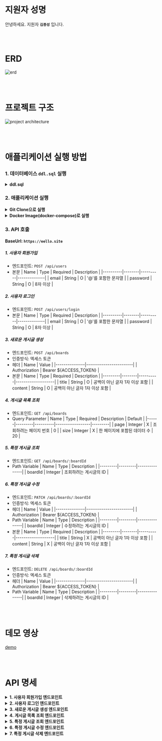 # 지원자 성명

안녕하세요. 지원자 **`김종성`** 입니다.

<br>
<br>

# ERD

![erd](https://github.com/eello/wanted-pre-onboarding-backend/assets/33685064/f068c574-0b3e-4f44-9024-fd189ad41e41)

<br>
<br>

# 프로젝트 구조
![project architecture](https://github.com/eello/wanted-pre-onboarding-backend/assets/33685064/d2177bbd-50cc-4671-b061-d9b275d6e44b)

<br>
<br>

# 애플리케이션 실행 방법
### 1. 데이터베이스 `ddl.sql` 실행
<details>
<summary><strong>ddl.sql</strong></summary>

```sql
-- MySQL Workbench Forward Engineering

SET @OLD_UNIQUE_CHECKS=@@UNIQUE_CHECKS, UNIQUE_CHECKS=0;
SET @OLD_FOREIGN_KEY_CHECKS=@@FOREIGN_KEY_CHECKS, FOREIGN_KEY_CHECKS=0;
SET @OLD_SQL_MODE=@@SQL_MODE, SQL_MODE='ONLY_FULL_GROUP_BY,STRICT_TRANS_TABLES,NO_ZERO_IN_DATE,NO_ZERO_DATE,ERROR_FOR_DIVISION_BY_ZERO,NO_ENGINE_SUBSTITUTION';

-- -----------------------------------------------------
-- Schema wpob
-- -----------------------------------------------------

-- -----------------------------------------------------
-- Schema wpob
-- -----------------------------------------------------
CREATE SCHEMA IF NOT EXISTS `wpob` DEFAULT CHARACTER SET utf8 ;
USE `wpob` ;

-- -----------------------------------------------------
-- Table `wpob`.`users`
-- -----------------------------------------------------
CREATE TABLE IF NOT EXISTS `wpob`.`users` (
  `id` BIGINT NOT NULL AUTO_INCREMENT,
  `email` VARCHAR(255) NULL,
  `password` VARCHAR(255) NULL,
  `refresh_token` VARCHAR(255) NULL,
  `created_at` TIMESTAMP NULL,
  `updated_at` TIMESTAMP NULL,
  PRIMARY KEY (`id`))
ENGINE = InnoDB;


-- -----------------------------------------------------
-- Table `wpob`.`boards`
-- -----------------------------------------------------
CREATE TABLE IF NOT EXISTS `wpob`.`boards` (
  `id` BIGINT NOT NULL AUTO_INCREMENT,
  `title` VARCHAR(255) NULL,
  `content` TEXT NULL,
  `writer_id` BIGINT NOT NULL,
  `created_at` TIMESTAMP NULL,
  `updated_at` TIMESTAMP NULL,
  PRIMARY KEY (`id`),
  INDEX `fk_boards_users_idx` (`writer_id` ASC) VISIBLE,
  CONSTRAINT `fk_boards_users`
    FOREIGN KEY (`writer_id`)
    REFERENCES `wpob`.`users` (`id`)
    ON DELETE NO ACTION
    ON UPDATE NO ACTION)
ENGINE = InnoDB;


SET SQL_MODE=@OLD_SQL_MODE;
SET FOREIGN_KEY_CHECKS=@OLD_FOREIGN_KEY_CHECKS;
SET UNIQUE_CHECKS=@OLD_UNIQUE_CHECKS;
```
</details>

### 2. 애플리케이션 실행

<details>
<summary><strong>Git Clone으로 실행</strong></summary>

1. Git Repository Clone
    ```
    git clone https://github.com/eello/wanted-pre-onboarding-backend.git
    ```

2. `application-dev.yml` 수정
    ```yaml
    spring:
        datasource:
            url: ${your mysql db.url}
            driver-class-name: com.mysql.cj.jdbc.Driver
            username: ${your db.username}
            password: ${your db.password}
        jpa:
            hibernate:
                ddl-auto: none
            properties:
                hibernate:
                    show_sql: false
                    format_sql: false
            database: mysql
            database-platform: org.hibernate.dialect.MySQL5InnoDBDialect

        jwt:
            secret: ${your jwt.secret}
    ```
3. 어플리케이션 실행
</details>

<details>
<summary><strong>Docker Image(docker-compose)로 실행</strong></summary>

1. `docker-compose.yml` 생성
    ```yaml
    version: '3'

    services:
            backend:
                image: eello/wanted-pre-onboarding-backend
                    environment:
                            - PROFILE=deploy
                            - DB_USERNAME=your_db_username
                            - DB_PASSWORD=your_db_password
                            - DB_URL=your_mysql_db_url
                            - JWT_SECRET=your_jwt_secret
                    ports:
                            - 8080:8080
                    restart: always
    ```
2. `docker-compose` 실행
    ```bash
    docker-compose up
    ```
</details>

### 3. API 호출
#### BaseUrl: `https://eello.site`
##### 1. 사용자 회원가입
- 엔드포인트: `POST /api/users`
- 본문
    | Name     | Type   | Required | Description  |
    |----------|--------|----------|--------------|
    | email    | String | O        | '@'를 포함한 문자열 |
    | password | String | O        | 8자 이상        |

##### 2. 사용자 로그인
- 엔드포인트: `POST /api/users/login`
- 본문
    | Name     | Type   | Required | Description  |
    |----------|--------|----------|--------------|
    | email    | String | O        | '@'를 포함한 문자열 |
    | password | String | O        | 8자 이상        |

##### 3. 새로운 게시글 생성
- 엔드포인트: `POST /api/boards`
- 인증방식: 엑세스 토큰
- 헤더
    | Name           | Value                  |
    |---------------|------------------------|
    | Authorization | Bearer ${ACCESS_TOKEN} |
- 본문
    | Name    | Type   | Required | Description        |
    |---------|--------|----------|--------------------|
    | title   | String | O        | 공백이 아닌 글자 1자 이상 포함 |
    | content | String | O        | 공백이 아닌 글자 1자 이상 포함 |


##### 4. 게시글 목록 조회
- 엔드포인트: `GET /api/boards`
- Query Parameter
    | Name | Type    | Required | Description      | Default |
    |------|---------|----------|------------------|---------|
    | page | Integer | X        | 조회하려는 페이지 번호     | 0       |
    | size | Integer | X        | 한 페이지에 포함된 데이터 수 | 20      |

##### 5. 특정 게시글 조회
- 엔드포인트: `GET /api/boards/:boardId`
- Path Variable
    | Name    | Type    | Description   |
    |---------|---------|---------------|
    | boardId | Integer | 조회하려는 게시글의 ID |

##### 6. 특정 게시글 수정
- 엔드포인트: `PATCH /api/boards/:boardId`
- 인증방식: 엑세스 토큰
- 헤더
    | Name           | Value                  |
    |---------------|------------------------|
    | Authorization | Bearer ${ACCESS_TOKEN} |
- Path Variable
    | Name    | Type    | Description   |
    |---------|---------|---------------|
    | boardId | Integer | 수정하려는 게시글의 ID |
- 본문
    | Name    | Type   | Required | Description        |
    |---------|--------|----------|--------------------|
    | title   | String | X        | 공백이 아닌 글자 1자 이상 포함 |
    | content | String | X        | 공백이 아닌 글자 1자 이상 포함 |

##### 7. 특정 게시글 삭제
- 엔드포인트: `DELETE /api/boards/:boardId`
- 인증방식: 엑세스 토큰
- 헤더
    | Name           | Value                  |
    |---------------|------------------------|
    | Authorization | Bearer ${ACCESS_TOKEN} |
- Path Variable
    | Name    | Type    | Description   |
    |---------|---------|---------------|
    | boardId | Integer | 삭제하려는 게시글의 ID |

<br>
<br>

# 데모 영상
[demo](https://drive.google.com/file/d/12B1LjPSB0alMxguF0-Mk_rnrTEeRdf0G/view)

<br>
<br>

# API 명세
<details>
<summary><strong>1. 사용자 회원가입 엔드포인트</strong></summary>

- ***Request***
    - Method: `POST`
    - Url: `https://eello.site/api/users`
    - Body
        ```json
        {
            "email": "이메일", // '@'를 포함한 문자열
            "password": "비밀번호" // 8자 이상
        }
        ```

- ***Resposne***
  - Success
    - **`201 Created`**
  - Fail
    - **`400 BadRequest`**: 이메일 또는 비밀번호 유효성 검사 실패
    - **`409 Conflict`**: 이메일 중복 (이미 가입된 이메일)

</details>

<details>
<summary><strong>2. 사용자 로그인 엔드포인트</strong></summary>

- ***Request***
    - Method: `POST`
    - Url: `https://eello.site/api/users/login`
    - Body:
        ```json
        {
            "email": "이메일", // '@'를 포함한 문자열
            "password": "비밀번호" // 8자 이상
        }
        ```
- ***Response***
    - Success
        - **`200 OK`**
        - Set-Cookie
            ``` json
                "WPOBRefreshToken": "발급된 refresh token" // Http-Only
            ```
        - Body
            ```json
            {
                "accessToken": "발급된 access token"
            }
            ```
    - Fail
        - **`400 BadRequest`**
            - 이메일에 해당하는 유저가 존재하지 않음
            - 이메일과 비밀번호가 매칭되지 않음
            - 이메일과 비밀번호 유효성 검사 실패
</details>

<details>
<summary><strong>3. 새로운 게시글 생성 엔드포인트</strong></summary>

- ***Request***
    - Method: `POST`
    - Url: `https://eello.site/api/boards`
    - Header
        ``` json
            "Authorization": "Bearer ${ACCESS_TOKEN}"
        ```
    - Body
        ``` json
        {
            "title": "게시글 제목", // 공백만 X, 1자 이상
            "content": "게시글 본문" // 공백만 X, 1자 이상
        }
        ```

- ***Response***
    - Success
        - **`201 Created`**
        - Header
            ``` json
                "Location": "생성된 자원에 대한 uri"
            ```
    - Fail
        - **`400 BadRequest`**: 제목과 본문 유효성 검사 실패
        - **`401 Unauthorized`**: 인증되지 않은 요청
</details>


<details>
<summary><strong>4. 게시글 목록 조회 엔드포인트</strong></summary>

- ***Request***
    - Method: `GET`
    - Url: `https://eello.site/api/boards`
    - Query Parameter
        - page
            - 조회할 페이지 번호
            - default: 0
            - 0부터 시작
        - size
            - 페이지당 데이터 수
            - default: 20
- ***Response***
    - Success
        - **`200 OK`**
        - Body
            ``` json
            {
                "isFirst": "첫 페이지 유무",
                "isLast": "마지막 페이지 유무",
                "isEmpty": "조회된 데이터 유무",
                "hasPrevious": "이전 페이지(pageNum-1)의 존재 유무",
                "hasNext": "다음 페이지(pageNum+1)의 존재 유무",
                "sizePerPage": "페이지당 데이터 수",
                "totalPages": "전체 페이지 수",
                "pageNum": "페이지 번호",
                "totalElements": "전체 데이터 수",
                "content": [
                    {
                        "writer": {
                            "id": "작성자 id",
                            "email": "작성자 이메일"
                        },
                        "id": "게시글 id",
                        "title": "게시글 제목",
                    },
                    {
                        "writer": {
                            "id": "작성자 id",
                            "email": "작성자 이메일"
                        },
                        "id": "게시글 id",
                        "title": "게시글 제목",
                    },
                    ...
                ] // 해당 페이지에 조회된 데이터가 없을 경우 빈 리스트(`[]`) 반환
            }
            ```
</details>


<details>
<summary><strong>5. 특정 게시글 조회 엔드포인트</strong></summary>

- ***Request***
    - Method: `GET`
    - Url: `https://eello.site/api/boards/:boardId`
    - Path Variable
        - :boardId
            - 조회하려는 게시글의 id
- ***Response***
    - Success
        - **`200 OK`**
        - Body
            ``` json
            {
                "writer": {
                    "id": "작성자 id",
                    "email": "작성자 이메일"
                },
                "id": "게시글 id",
                "title": "게시글 제목",
                "content": "본문"
            }	
            ```
    - Fail
        - **`404 NotFound`**: 조회하려는 게시글의 id(boardId)에 해당하는 게시글이 존재하지 않음
</details>


<details>
<summary><strong>6. 특정 게시글 수정 엔드포인트</strong></summary>

- ***Request***
    - Method: `PATCH`
    - Url: `https://eello.site/api/boards/:boardId`
    - Path Variable
        - :boardId
            - 수정하려는 게시글의 id
    - Header
        ``` json
            "Authorization": "Bearer ${ACCESS_TOKEN}"
        ```
    - Body
        ``` json
        {
            "title": "게시글 제목", // 공백만 X, 1자 이상, Required X
            "content": "게시글 본문" // 공백만 X, 1자 이상, Required X
        }
        ```

- ***Response***
    - Success
        - **`204 NoContent`**
    - Fail
        - **`401 Unauthorized`**: 인증되지 않은 요청
        - **`403 Forbidden`**: 작성자가 아닌 유저의 요청
        - **`404 NotFound`**: boardId에 해당하는 게시글이 존재하지 않음
</details>


<details>
<summary><strong>7. 특정 게시글 삭제 엔드포인트</strong></summary>

- ***Request***
    - Method: `DELETE`
    - Url: `https://eello.site/api/boards/:boardId`
    - Path Variable
        - :boardId
            - 삭제하려는 게시글의 id
    - Header
        ``` json
            "Authorization": "Bearer ${ACCESS_TOKEN}"
        ```
- ***Response***
    - Success
        - **`204 NoContent`**
    - Fail
        - **`401 Unauthorized`**: 인증되지 않은 요청
        - **`403 Forbidden`**: 작성자가 아닌 유저의 요청
        - **`404 NotFound`**: boardId에 해당하는 게시글이 존재하지 않음
</details>
